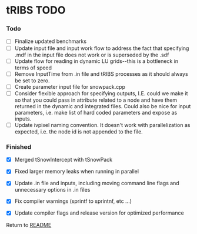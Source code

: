 # tRIBS TODO

### Todo
- [ ] Finalize updated benchmarks 
- [ ] Update input file and input work flow to address the fact that specifying .mdf in the input file does not work or is superseded by the .sdf
- [ ] Update flow for reading in dynamic LU grids--this is a bottleneck in terms of speed
- [ ] Remove InputTime from .in file and tRIBS processes as it should always be set to zero.
- [ ] Create parameter input file for snowpack.cpp
- [ ] Consider flexible approach for specifying outputs, I.E. could we make it so that you could pass in attribute related to a node and have them returned in the dynamic and integrated files. Could also be nice for input parameters, i.e. make list of hard coded parameters and expose as inputs.
- [ ] Update ivpixel naming convention. It doesn't work with parallelization as expected, i.e. the node id is not appended to the file.
### Finished
- [x] Merged tSnowIntercept with tSnowPack
- [x] Fixed larger memory leaks when running in parallel
- [x] Update .in file and inputs, including moving command line flags and unnecessary options in .in files
- [x] Fix compiler warnings (sprintf to sprintnf, etc ...)
- [x] Update compiler flags and release version for optimized performance


Return to [README](../../README.md)
